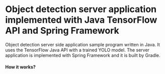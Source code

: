 # Object detection server application implemented with Java TensorFlow API and Spring Framework
Object detection server side application sample program written in Java. It uses the TensorFlow Java API with a trained YOLO model. The server application is implemented with Spring Framework and it is built by Gradle.

#### How it works?


